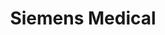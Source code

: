 ---
title: Siemens Medical
role: Web Developer
employer: /employment/07-iconmedialab-ab
location: Stockholm, Sweden
start_date: 2000-01-01
end_date: 2001-01-01
skills:
 - Visual Basic 6
 - COM
 - ASP
 - JavaScript
 - XML
 - XSLT
 - CSS
 - HTML
 - SQL Server
summary:
 - QA and supporting colleges during development and maintenance of Siemens Medical's intranet "EMPower".
---